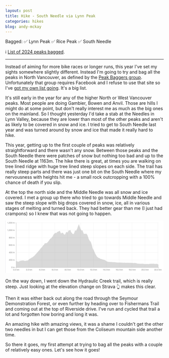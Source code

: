 ```yaml
---
layout: post
title: Hike - South Needle via Lynn Peak
categories: hikes
blog: andy-mckay
---
```


Bagged: ✅ Lynn Peak ✅ Rice Peak ✅ South Needle
<p>ℹ️ <a href="/files/peaks-bagged.html">List of 2024 peaks bagged</a>.</p>

<hr class="florished">

Instead of aiming for more bike races or longer runs, this year I've set my sights somewhere slightly different. Instead I'm going to try and bag all the peaks in North Vancouver, as defined by the <a href="https://www.baggerchallenge.ca/peaks">Peak Baggers group</a>. Unfortunately that group requires Facebook and I refuse to use that site so I've <a href="/files/peaks-bagged.html">got my own list going</a>. It's a big list.

It's still early in the year for any of the higher North or West Vancouver peaks. Most people are doing Gambier, Bowen and Anvil. Those are hills I might do at some point, but don't really interest me as much as the big ones on the mainland. So I thought yesterday I'd take a stab at the Needles in Lynn Valley, because they are lower than most of the other peaks and aren't as likely to be covered in snow and ice. I tried to get to South Needle last year and was turned around by snow and ice that made it really hard to hike.

<div class="strava-embed-placeholder" data-embed-type="activity" data-embed-id="11389460096" data-style="standard"></div><script src="https://strava-embeds.com/embed.js"></script>

This year, getting up to the first couple of peaks was relatively straightforward and there wasn't any snow. Between those peaks and the South Needle there were patches of snow but nothing too bad and up to the South Needle at 1163m. The hike there is great, at times you are walking on tree lined ridge with huge tree lined steep slopes on each side. The trail has really steep parts and there was just one bit on the South Needle where my nervousness with heights hit me - a small rock outcropping with a 100% chance of death if you slip.

At the top the north side and the Middle Needle was all snow and ice covered. I met a group up there who tried to go towards Middle Needle and saw the steep slope with big drops covered in snow, ice, all in various stages of melting and turned back. They had better gear than me (I just had crampons) so I knew that was not going to happen.

<img src="/files/south-needle.png" width="600">

On the way down, I went down the Hydraulic Creek trail, which is really steep. Just looking at the elevation change on Strava 👆 makes this clear.

Then it was either back out along the road through the Seymour Demonstration Forest, or even further by heading over to Fishermans Trail and coming out at the top of Riverside drive. I've run and cycled that trail a lot and forgotten how boring and long it was.

An amazing hike with amazing views, it was a shame I couldn't get the other two needles in but I can get those from the Coliseum mountain side another time.

So there it goes, my first attempt at trying to bag all the peaks with a couple of relatively easy ones. Let's see how it goes!